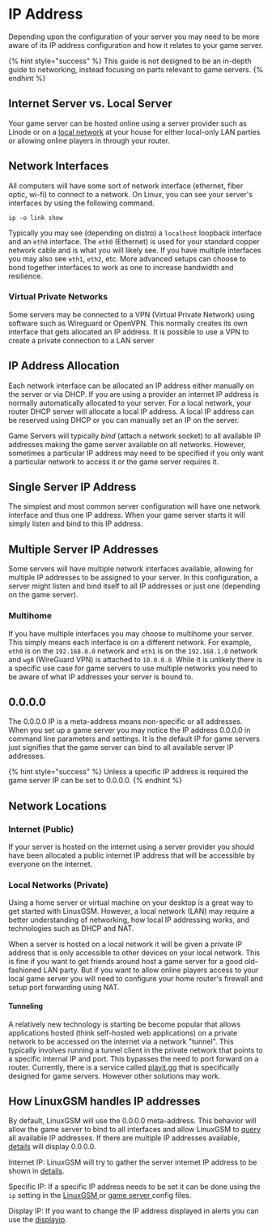# IP Address

Depending upon the configuration of your server you may need to be more aware of its IP address configuration and how it relates to your game server.&#x20;

{% hint style="success" %}
This guide is not designed to be an in-depth guide to networking, instead focusing on parts relevant to game servers.
{% endhint %}

## Internet Server vs. Local Server

Your game server can be hosted online using a server provider such as Linode or on a [local network](../configuration/local-home-server.md) at your house for either local-only LAN parties or allowing online players in through your router.&#x20;

## Network Interfaces

All computers will have some sort of network interface (ethernet, fiber optic, wi-fi) to connect to a network. On Linux, you can see your server's interfaces by using the following command.

```
ip -o link show
```

Typically you may see (depending on distro) a `localhost` loopback interface and an `eth0` interface. The `eth0` (Ethernet) is used for your standard copper network cable and is what you will likely see. If you have multiple interfaces you may also see `eth1`, `eth2`, etc. More advanced setups can choose to bond together interfaces to work as one to increase bandwidth and resilience.&#x20;

### Virtual Private Networks

Some servers may be connected to a VPN (Virtual Private Network) using software such as Wireguard or OpenVPN. This normally creates its own interface that gets allocated an IP address. It is possible to use a VPN to create a private connection to a LAN server

## IP Address Allocation

Each network interface can be allocated an IP address either manually on the server or via DHCP. If you are using a provider an internet IP address is normally automatically allocated to your server. For a local network, your router DHCP server will allocate a local IP address. A local IP address can be reserved using DHCP or you can manually set an IP on the server.

Game Servers will typically _bind_ (attach a network socket) to all available IP addresses making the game server available on all networks. However, sometimes a particular IP address may need to be specified if you only want a particular network to access it or the game server requires it.

## Single Server IP Address

The simplest and most common server configuration will have one network interface and thus one IP address. When your game server starts it will simply listen and bind to this IP address.

## Multiple Server IP Addresses

Some servers will have multiple network interfaces available, allowing for multiple IP addresses to be assigned to your server. In this configuration, a server might listen and bind itself to all IP addresses or just one (depending on the game server).

### Multihome

If you have multiple interfaces you may choose to multihome your server. This simply means each interface is on a different network. For example, `eth0` is on the `192.168.0.0` network and `eth1` is on the `192.168.1.0` network and `wg0` (WireGuard VPN) is attached to `10.0.0.0`. While it is unlikely there is a specific use case for game servers to use multiple networks you need to be aware of what IP addresses your server is bound to.

## 0.0.0.0

The 0.0.0.0 IP is a meta-address means non-specific or all addresses. When you set up a game server you may notice the IP address 0.0.0.0 in command line parameters and settings. It is the default IP for game servers just signifies that the game server can bind to all available server IP addresses.&#x20;

{% hint style="success" %}
Unless a specific IP address is required the game server IP can be set to 0.0.0.0.
{% endhint %}

## Network Locations

### Internet (Public)

If your server is hosted on the internet using a server provider you should have been allocated a public internet IP address that will be accessible by everyone on the internet.&#x20;

### Local Networks (Private)&#x20;

Using a home server or virtual machine on your desktop is a great way to get started with LinuxGSM. However, a local network (LAN) may require a better understanding of networking, how local IP addressing works, and technologies such as DHCP and NAT.

When a server is hosted on a local network it will be given a private IP address that is only accessible to other devices on your local network. This is fine if you want to get friends around host a game server for a good old-fashioned LAN party. But if you want to allow online players access to your local game server you will need to configure your home router's firewall and setup port forwarding using NAT.

#### Tunneling

A relatively new technology is starting be become popular that allows applications hosted (think self-hosted web applications) on a private network to be accessed on the internet via a network "tunnel". This typically involves running a tunnel client in the private network that points to a specific internal IP and port. This bypasses the need to port forward on a router. Currently, there is a service called [playit.gg](https://playit.gg/) that is specifically designed for game servers. However other solutions may work.

## How LinuxGSM handles IP addresses

By default, LinuxGSM will use the 0.0.0.0 meta-address. This behavior will allow the game server to bind to all interfaces and allow LinuxGSM to [quer](../commands/monitor.md)[y](../commands/monitor.md) all available IP addresses. If there are multiple IP addresses available, [details](../commands/details.md) will display 0.0.0.0.&#x20;

Internet IP: LinuxGSM will try to gather the server internet IP address to be shown in [details](../commands/details.md).

Specific IP: If a specific IP address needs to be set it can be done using the `ip` setting in the [LinuxGSM ](../configuration/linuxgsm-config.md)or [game server ](../configuration/game-server-config.md)config files.&#x20;

Display IP: If you want to change the IP address displayed in alerts you can use the [displayip](../alerts/#display-ip).

##

##
